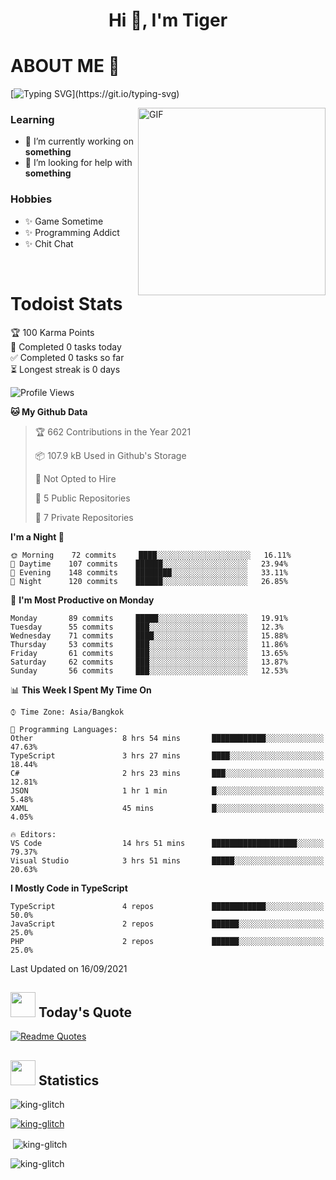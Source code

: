 <h1 align="center">Hi 👋, I'm Tiger</h1>




# ABOUT ME 💬

[![Typing SVG](https://readme-typing-svg.herokuapp.com?color=22F771&vCenter=true&lines=A+perssionate+developer+from+nowhere.)](https://git.io/typing-svg)

<img hight="200px" width="300px" alt="GIF" align="right" src="https://media.giphy.com/media/LmNwrBhejkK9EFP504/giphy.gif">

### Learning
- 🔭 I’m currently working on **something**
- 🤝 I’m looking for help with **something**

### Hobbies
- ✨ Game Sometime
- ✨ Programming Addict
- ✨ Chit Chat

</br>


# Todoist Stats

<!-- TODO-IST:START -->
🏆  100 Karma Points           
🌸  Completed 0 tasks today           
✅  Completed 0 tasks so far           
⏳  Longest streak is 0 days
<!-- TODO-IST:END -->

<!--START_SECTION:waka-->
![Profile Views](http://img.shields.io/badge/Profile%20Views-0-blue)

**🐱 My Github Data** 

> 🏆 662 Contributions in the Year 2021
 > 
> 📦 107.9 kB Used in Github's Storage 
 > 
> 🚫 Not Opted to Hire
 > 
> 📜 5 Public Repositories 
 > 
> 🔑 7 Private Repositories  
 > 
**I'm a Night 🦉** 

```text
🌞 Morning    72 commits     ████░░░░░░░░░░░░░░░░░░░░░   16.11% 
🌆 Daytime    107 commits    ██████░░░░░░░░░░░░░░░░░░░   23.94% 
🌃 Evening    148 commits    ████████░░░░░░░░░░░░░░░░░   33.11% 
🌙 Night      120 commits    ██████░░░░░░░░░░░░░░░░░░░   26.85%

```
📅 **I'm Most Productive on Monday** 

```text
Monday       89 commits     █████░░░░░░░░░░░░░░░░░░░░   19.91% 
Tuesday      55 commits     ███░░░░░░░░░░░░░░░░░░░░░░   12.3% 
Wednesday    71 commits     ████░░░░░░░░░░░░░░░░░░░░░   15.88% 
Thursday     53 commits     ███░░░░░░░░░░░░░░░░░░░░░░   11.86% 
Friday       61 commits     ███░░░░░░░░░░░░░░░░░░░░░░   13.65% 
Saturday     62 commits     ███░░░░░░░░░░░░░░░░░░░░░░   13.87% 
Sunday       56 commits     ███░░░░░░░░░░░░░░░░░░░░░░   12.53%

```


📊 **This Week I Spent My Time On** 

```text
⌚︎ Time Zone: Asia/Bangkok

💬 Programming Languages: 
Other                    8 hrs 54 mins       ████████████░░░░░░░░░░░░░   47.63% 
TypeScript               3 hrs 27 mins       ████░░░░░░░░░░░░░░░░░░░░░   18.44% 
C#                       2 hrs 23 mins       ███░░░░░░░░░░░░░░░░░░░░░░   12.81% 
JSON                     1 hr 1 min          █░░░░░░░░░░░░░░░░░░░░░░░░   5.48% 
XAML                     45 mins             █░░░░░░░░░░░░░░░░░░░░░░░░   4.05%

🔥 Editors: 
VS Code                  14 hrs 51 mins      ███████████████████░░░░░░   79.37% 
Visual Studio            3 hrs 51 mins       █████░░░░░░░░░░░░░░░░░░░░   20.63%

```

**I Mostly Code in TypeScript** 

```text
TypeScript               4 repos             ████████████░░░░░░░░░░░░░   50.0% 
JavaScript               2 repos             ██████░░░░░░░░░░░░░░░░░░░   25.0% 
PHP                      2 repos             ██████░░░░░░░░░░░░░░░░░░░   25.0%

```



 Last Updated on 16/09/2021
<!--END_SECTION:waka-->


## <img height="40" src="https://raw.githubusercontent.com/innng/innng/master/assets/kyubey.gif"/> Today's Quote

[![Readme Quotes](https://quotes-github-readme.vercel.app/api?type=horizontal)](https://github.com/piyushsuthar/github-readme-quotes)

## <img height="40" src="https://raw.githubusercontent.com/innng/innng/master/assets/kyubey.gif"/> Statistics

<p align="left"> <img src="https://komarev.com/ghpvc/?username=king-glitch&label=Profile%20views&color=0e75b6&style=flat" alt="king-glitch" /> </p>

<p align="left"> <a href="https://github.com/ryo-ma/github-profile-trophy"><img src="https://github-profile-trophy.vercel.app/?username=king-glitch" alt="king-glitch" /></a> </p>

<p>&nbsp;<img align="center" src="https://github-readme-stats.vercel.app/api?username=king-glitch&show_icons=true&locale=en" alt="king-glitch" /></p>

<p><img align="center" src="https://github-readme-streak-stats.herokuapp.com/?user=king-glitch&" alt="king-glitch" /></p>
